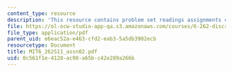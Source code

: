 ```yaml
---
content_type: resource
description: 'This resource contains problem set readings assignments chapter 2. '
file: https://ol-ocw-studio-app-qa.s3.amazonaws.com/courses/6-262-discrete-stochastic-processes-spring-2011/0c561f1e4128ac98a65bc42e289a266b_MIT6_262S11_assn02.pdf
file_type: application/pdf
parent_uid: e6eac52a-e463-cfd2-eab3-5a5db3902ecb
resourcetype: Document
title: MIT6_262S11_assn02.pdf
uid: 0c561f1e-4128-ac98-a65b-c42e289a266b
---
```

